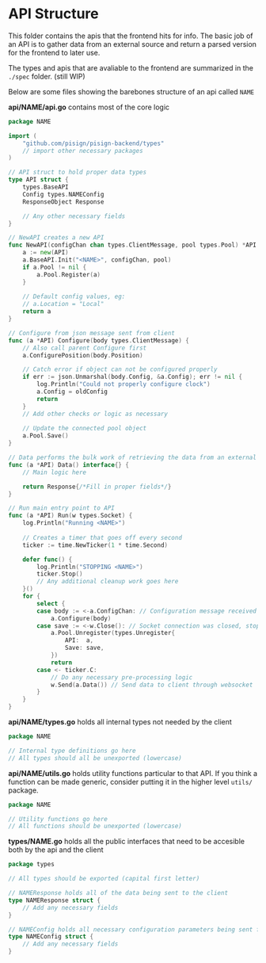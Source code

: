 # API Structure


This folder contains the apis that the frontend hits for info. The basic job of an API is to gather data from
an external source and return a parsed version for the frontend to later use. 

The types and apis that are avaliable to the frontend are summarized in the `./spec` folder. (still WIP)

Below are some files showing the barebones structure of an api called `NAME`

**api/NAME/api.go** contains most of the core logic
```go
package NAME

import (
    "github.com/pisign/pisign-backend/types"
    // import other necessary packages
)

// API struct to hold proper data types
type API struct {
	types.BaseAPI
	Config types.NAMEConfig
    ResponseObject Response

    // Any other necessary fields
}

// NewAPI creates a new API
func NewAPI(configChan chan types.ClientMessage, pool types.Pool) *API {
	a := new(API)
	a.BaseAPI.Init("<NAME>", configChan, pool)
	if a.Pool != nil {
		a.Pool.Register(a)
	}
	
    // Default config values, eg:
    // a.Location = "Local"
	return a
}

// Configure from json message sent from client
func (a *API) Configure(body types.ClientMessage) {
    // Also call parent Configure first
	a.ConfigurePosition(body.Position)

    // Catch error if object can not be configured properly
	if err := json.Unmarshal(body.Config, &a.Config); err != nil {
		log.Println("Could not properly configure clock")
		a.Config = oldConfig
		return
	}
    // Add other checks or logic as necessary	
    
    // Update the connected pool object
	a.Pool.Save()
}

// Data performs the bulk work of retrieving the data from an external source
func (a *API) Data() interface{} {
    // Main logic here

	return Response{/*Fill in proper fields*/}
}

// Run main entry point to API
func (a *API) Run(w types.Socket) {
    log.Println("Running <NAME>")
    
    // Creates a timer that goes off every second
    ticker := time.NewTicker(1 * time.Second)

	defer func() {
		log.Println("STOPPING <NAME>")
        ticker.Stop()
        // Any additional cleanup work goes here
	}()
	for {
		select {
		case body := <-a.ConfigChan: // Configuration message received
			a.Configure(body)
		case save := <-w.Close(): // Socket connection was closed, stop running
			a.Pool.Unregister(types.Unregister{
				API:  a,
				Save: save,
			})			
            return
		case <- ticker.C:
			// Do any necessary pre-processing logic
			w.Send(a.Data()) // Send data to client through websocket
		}
	}
}
```

**api/NAME/types.go** holds all internal types not needed by the client
```go
package NAME

// Internal type definitions go here
// All types should all be unexported (lowercase)
```

**api/NAME/utils.go** holds utility functions particular to that API.
If you think a function can be made generic, consider putting it in the higher level `utils/` package.

```go
package NAME

// Utility functions go here
// All functions should be unexported (lowercase)
```

**types/NAME.go** holds all the public interfaces that need to be accesible both by the api and the client
```go
package types

// All types should be exported (capital first letter)

// NAMEResponse holds all of the data being sent to the client
type NAMEResponse struct {
	// Add any necessary fields
}

// NAMEConfig holds all necessary configuration parameters being sent from the client
type NAMEConfig struct {
	// Add any necessary fields
}

```

